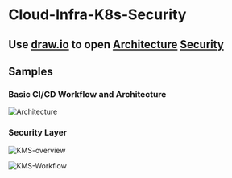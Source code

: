 # Cloud-Infra-K8s-Security

## Use [draw.io](https://www.draw.io/) to open [Architecture]() [Security]()


## Samples


### Basic CI/CD Workflow and Architecture

![Architecture]()


### Security Layer

![KMS-overview]()


![KMS-Workflow]()
